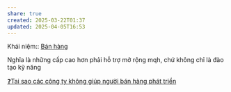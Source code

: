 ```yaml
---
share: true
created: 2025-03-22T01:37
updated: 2025-04-05T16:53
---
```

Khái niệm:: [Bán hàng](./%CE%9E%20Kh%C3%A1i%20ni%E1%BB%87m/B%C3%A1n%20h%C3%A0ng.md)

Nghĩa là những cấp cao hơn phải hỗ trợ mở rộng mqh, chứ không chỉ là đào tạo kỹ năng

[❓Tại sao các công ty không giúp người bán hàng phát triển](./%E2%9D%93T%E1%BA%A1i%20sao%20c%C3%A1c%20c%C3%B4ng%20ty%20kh%C3%B4ng%20gi%C3%BAp%20ng%C6%B0%E1%BB%9Di%20b%C3%A1n%20h%C3%A0ng%20ph%C3%A1t%20tri%E1%BB%83n.md)
